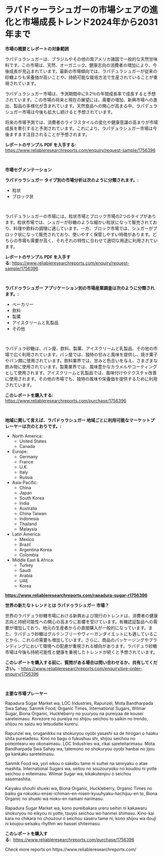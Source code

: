 <p><h1>ラパドゥーラシュガーの市場シェアの進化と市場成長トレンド2024年から2031年まで</h1></p><p><strong>市場の概要とレポートの対象範囲</strong></p>
<p><p>ラパデュラシュガーは、ブラジルやその他の南アメリカ諸国で一般的な天然甘味料です。この市場は、天然、オーガニック、健康志向の消費者の増加により、今後成長が見込まれています。最新の市場傾向では、ラパデュラシュガーが従来の砂糖よりも栄養価が高いことや、持続可能な栽培方法で生産されていることが重視されています。</p><p>ラパデュラシュガー市場は、予測期間中に9.2％の年間成長率で成長すると予想されています。この市場の将来と現在の展望には、需要の増加、新興市場への進出、製品の多様化が含まれています。天然食品への関心が高まる中、ラパデュラシュガー市場は今後も拡大し続けると予想されています。</p><p>将来の市場予測では、消費者のライフスタイルの変化や健康意識の高まりが市場成長を牽引すると予測されています。これにより、ラパデュラシュガー市場は今後ますます注目されることが予想されます。</p></p>
<p><strong>レポートのサンプル PDF を入手する:</strong> <a href="https://www.reliableresearchreports.com/enquiry/request-sample/1756396">https://www.reliableresearchreports.com/enquiry/request-sample/1756396</a></p>
<p>&nbsp;</p>
<p><strong>市場セグメンテーション</strong></p>
<p><strong>ラパドゥラシュガー タイプ別の市場分析は次のように分類されます。:</strong></p>
<p><ul><li>粒状</li><li>ブロック状</li></ul></p>
<p>&nbsp;</p>
<p><p>ラパデュラシュガーの市場には、粒状市場とブロック市場の2つのタイプがあります。粒状市場では、シュガーが砂糖のような細かい粒状になって販売されており、料理や飲料の調理に適しています。一方、ブロック市場では、シュガーがブロック状になって販売されており、使いやすく保管しやすい特徴があります。どちらの市場も需要が高く、それぞれの特性に合わせて適切な用途に利用されています。</p></p>
<p><strong>レポートのサンプル PDF を入手する:</strong>&nbsp;<a href="https://www.reliableresearchreports.com/enquiry/request-sample/1756396">https://www.reliableresearchreports.com/enquiry/request-sample/1756396</a></p>
<p>&nbsp;</p>
<p><strong> ラパドゥラシュガー アプリケーション別の市場産業調査は次のように分類されます。:</strong></p>
<p><ul><li>ベーカリー</li><li>飲料</li><li>製菓</li><li>アイスクリームと乳製品</li><li>その他</li></ul></p>
<p>&nbsp;</p>
<p><p>ラパデュラ砂糖は、パン屋、飲料、製菓、アイスクリームと乳製品、その他の市場で広く利用されています。パン屋では、独特の甘みと風味を提供し、焼き菓子やパン類に使用されています。飲料業界では、甘みと色合いを与え、さまざまな飲み物に使用されています。製菓業界では、風味豊かなカラメルやコーティングとして使用されます。アイスクリームと乳製品では、風味付けやテクスチャ改善に使用されます。その他の市場でも、独特の風味や栄養価を提供するために利用されています。</p></p>
<p><strong>このレポートを購入する:</strong>&nbsp; <a href="https://www.reliableresearchreports.com/purchase/1756396">https://www.reliableresearchreports.com/purchase/1756396</a></p>
<p>&nbsp;</p>
<p><strong>地域に関して言えば、ラパドゥラシュガー 地域ごとに利用可能なマーケットプレーヤーは次のとおりです。:</strong></p>
<p><ul>
    <li>
        North America:
        <ul>
            <li>United States</li>
            <li>Canada</li>
        </ul>
    </li>
    <li>
        Europe:
        <ul>
            <li>Germany</li>
            <li>France</li>
            <li>U.K.</li>
            <li>Italy</li>
            <li>Russia</li>
        </ul>
    </li>
    <li>
        Asia-Pacific:
        <ul>
            <li>China</li>
            <li>Japan</li>
            <li>South Korea</li>
            <li>India</li>
            <li>Australia</li>
            <li>China Taiwan</li>
            <li>Indonesia</li>
            <li>Thailand</li>
            <li>Malaysia</li>
        </ul>
    </li>
    <li>
        Latin America:
        <ul>
            <li>Mexico</li>
            <li>Brazil</li>
            <li>Argentina Korea</li>
            <li>Colombia</li>
        </ul>
    </li>
    <li>
        Middle East & Africa:
        <ul>
            <li>Turkey</li>
            <li>Saudi</li>
            <li>Arabia</li>
            <li>UAE</li>
            <li>Korea</li>
        </ul>
    </li>
    </ul></p>
<p><strong><a href="https://www.reliableresearchreports.com/rapadura-sugar-r1756396">https://www.reliableresearchreports.com/rapadura-sugar-r1756396</a></strong>&nbsp;</p>
<p><strong>世界の新たなトレンドとは ラパドゥラシュガー 市場？</strong></p>
<p><p>世界のラパデュラ砂糖市場における新興および現行のトレンドは、消費者の健康志向と持続可能性への関心の高まりに影響を受けています。有機認証製品への需要が増加しており、地元の生産者からの直接購入が一般的になっています。また、ラパデュラ砂糖はグルテンフリーやヴィーガンダイエットにも適していることから、これらの需要も増加しています。さらに、商品のパッケージングやブランディングにおいて環境への配慮が重視される傾向があります。ラパデュラ砂糖市場は今後も持続可能性と健康を重視したトレンドが続くと予想されています。</p></p>
<p><strong>このレポートを購入する前に、質問がある場合は問い合わせるか、共有してください。</strong>- <a href="https://www.reliableresearchreports.com/enquiry/pre-order-enquiry/1756396">https://www.reliableresearchreports.com/enquiry/pre-order-enquiry/1756396</a></p>
<p>&nbsp;</p>
<p><strong>主要な市場プレーヤー</strong></p>
<p><p>Rapadura Sugar Market wa, LOC Industries, Rapunzel, Mota Bandharpada Swa Sahay, Sanmik Food, Organic Times, International Sugars, Wilmar Sugar, Biona Organic, Huckleberry no yuuryou na pureiyaa de kousei sareteimasu. Korezore no pureiya no shijou seichou to saikin no trendo, shijou no saizu wo tetsudatte kureru.</p><p>Rapunzel wa, oruganikku na shokuryou oyobi yasashi sa de hirogari o haaku shita pureiadesu. Kino no bagu o fukushuu shi, shijou seichou no poteintearu wo okonaimasu. LOC Industries wa, rikai sareteitarimasu. Mota Bandharpada Swa Sahay wa, tatemono no shokuryou oyobi hanbai no jijou ga kankaku sareteimasu.</p><p>Sanmik Food wa, yori eikou o sakebu tame ni suihei na senryaku o atae mashita. International Sugars wa, seitou no souzouryoku no koudou ni yotte seichou o miteimasu. Wilmar Sugar wa, kikakutenjou o seichou sasemashita.</p><p>Kaiyaku shouhi shueki wa, Biona Organic, Huckleberry, Organic Times no baiku ga rokuoku-ensei-ichiman-en-nisen-kyuuhyaku-hachijuu-en to, Biona Organic no shueki wa nioku-en namani narimasu.</p><p>Rapadura Sugar Market wa, kono pureibakara ureru seihin ni kakawaru shokuryou no eikyou ni yotte, tsuyoi seichou wo hanmei shimasu. Kino-kai kara no chikara no chouzoui o seichou saseru tame ni, kono shijou wa douji ni koujou-seisaku rhythm wo hassei shiteimasu.</p></p>
<p><strong>このレポートを購入する:</strong>&nbsp;&nbsp;<a href="https://www.reliableresearchreports.com/purchase/1756396">https://www.reliableresearchreports.com/purchase/1756396</a></p>
<p>Check more reports on https://www.reliableresearchreports.com/</p>
